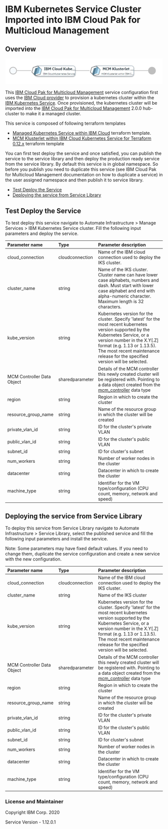 # IBM Kubernetes Service Cluster Imported into IBM Cloud Pak for Multicloud Management

## Overview
![alt text](./MCMonIKS.jpg)

This [IBM Cloud Pak for Multicloud Management](https://www.ibm.com/support/knowledgecenter/SSFC4F/product_welcome_cloud_pak.html) service configuration first uses the [IBM Cloud provider](https://ibm-cloud.github.io/tf-ibm-docs/v0.17.2/) to provision a kubernetes cluster within the [IBM Kubernetes Service](https://www.ibm.com/cloud/container-service).  Once provisioned, the kubernetes cluster will be imported into the [IBM Cloud Pak for Multicloud Management](https://www.ibm.com/support/knowledgecenter/SSFC4F/product_welcome_cloud_pak.html) 2.0.0 hub-cluster to make it a managed cluster.

This service is composed of following terraform templates

- [Managed Kubernetes Service within IBM Cloud](https://github.com/IBM-CAMHub-Open/template_kubernetes_iks/tree/1.11) terraform template.
- [MCM Klusterlet within IBM Cloud Kubernetes Service for Terraform 0.12.x](https://github.com/IBM-CAMHub-Open/template_mcm_install/tree/5.0.0/terraform12/IKS/mcm-klusterlet) terraform template 

You can first test deploy the service and once satisfied, you can publish the service to the service library and then deploy the production ready service from the service library. 
By default this service is in global namespace. So before you publish you need to duplicate this service (see IBM Cloud Pak for Multicloud Management documentation on how to duplicate a service) in the user assigned namespace and then publish it to service library.

* [Test Deploy the Service](#test-deploy-the-service)
* [Deploying the service from Service Library](#deploying-the-service-from-service-library)

## Test Deploy the Service

To test deploy this service navigate to Automate Infrastructure > Manage Services > IBM Kubernetes Service cluster. Fill the following input parameters and deploy the service.

| Parameter name                  | Type            | Parameter description |
| :---                            | :---            | :---        |
| cloud_connection                | cloudconnection | Name of the IBM cloud connection used to deploy the IKS cluster. |
| cluster_name                    | string          | Name of the IKS cluster. Cluster name can have lower case alphabets, numbers and dash. Must start with lower case alphabet and end with alpha-numeric character. Maximum length is 32 characters. |
| kube_version                    | string          | Kubernetes version for the cluster. Specify 'latest' for the most recent kubernetes version supported by the Kubernetes Service, or a version number in the X.Y[.Z] format (e.g. 1.13 or 1.13.5).  The most recent maintenance release for the specified version will be selected. |
| MCM Controller Data Object      | sharedparameter |Details of the MCM controller this newly created cluster will be registered with. Pointing to a data object created from the [mcm_controller](https://github.com/IBM-CAMHub-Open/template_cam_common/blob/3.2.1/common/datatypes/mcm_controller.json) data type|
| region                          | string          | Region in which to create the cluster |
| resource\_group\_name           | string          | Name of the resource group in which the cluster will be created |
| private\_vlan\_id               | string          | ID for the cluster's private VLAN |
| public\_vlan\_id                | string          | ID for the cluster's public VLAN |
| subnet_id                       | string          | ID for cluster's subnet |
| num_workers                     | string          | Number of worker nodes in the cluster |
| datacenter                      | string          | Datacenter in which to create the cluster |
| machine_type                    | string          | Identifier for the VM type/configuration (CPU count, memory, network and speed) |


## Deploying the service from Service Library

To deploy this service from Service Library navigate to Automate Infrastructure > Service Library, select the published service and fill the following input parameters and install the service.

Note: Some parameters may have fixed default values. If you need to change them, duplicate the service configuration and create a new service with the new configuration. 

| Parameter name                  | Type            | Parameter description |
| :---                            | :---            | :---        |
| cloud_connection                | cloudconnection | Name of the IBM cloud connection used to deploy the IKS cluster. |
| cluster_name                    | string          | Name of the IKS cluster |
| kube_version                    | string          | Kubernetes version for the cluster. Specify 'latest' for the most recent kubernetes version supported by the Kubernetes Service, or a version number in the X.Y[.Z] format (e.g. 1.13 or 1.13.5).  The most recent maintenance release for the specified version will be selected. |
| MCM Controller Data Object      | sharedparameter |Details of the MCM controller this newly created cluster will be registered with. Pointing to a data object created from the [mcm_controller](https://github.com/IBM-CAMHub-Open/template_cam_common/blob/3.2.1/common/datatypes/mcm_controller.json) data type|
| region                          | string          | Region in which to create the cluster |
| resource\_group\_name           | string          | Name of the resource group in which the cluster will be created |
| private\_vlan\_id               | string          | ID for the cluster's private VLAN |
| public\_vlan\_id                | string          | ID for the cluster's public VLAN |
| subnet_id                       | string          | ID for cluster's subnet |
| num_workers                     | string          | Number of worker nodes in the cluster |
| datacenter                      | string          | Datacenter in which to create the cluster |
| machine_type                    | string          | Identifier for the VM type/configuration (CPU count, memory, network and speed) |


### License and Maintainer

Copyright IBM Corp. 2020

Service Version - 1.12.0.1
 
